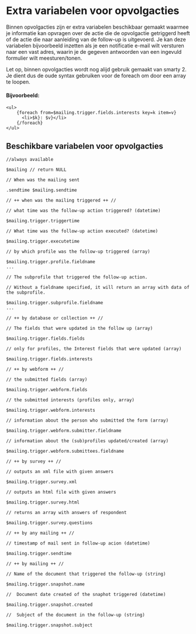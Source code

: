 # Extra variabelen voor opvolgacties
Binnen opvolgacties zijn er extra variabelen beschikbaar gemaakt waarmee
je informatie kan opvragen over de actie die de opvolgactie getriggerd
heeft of de actie die naar aanleiding van de follow-up is uitgevoerd. Je
kan deze variabelen bijvoorbeeld inzetten als je een notificatie e-mail
wilt versturen naar een vast adres, waarin je de gegeven antwoorden van
een ingevuld formulier wilt meesturen/tonen.

Let op, binnen opvolgacties wordt nog alijd gebruik gemaakt van smarty
2. Je dient dus de oude syntax gebruiken voor de foreach om door een
array te loopen.

#### Bijvoorbeeld:

```
<ul>
    {foreach from=$mailing.trigger.fields.interests key=k item=v}
      <li>$k}: $v}</li>
    {/foreach}
</ul>
```

Beschikbare variabelen voor opvolgacties
----------------------------------------

```
//always available

$mailing // return NULL

// When was the mailing sent

.sendtime $mailing.sendtime

// ++ when was the mailing triggered ++ //

// what time was the follow-up action triggered? (datetime)

$mailing.trigger.triggertime

// What time was the follow-up action executed? (datetime)

$mailing.trigger.executetime

// by which profile was the follow-up triggered (array)

$mailing.trigger.profile.fieldname
...

// The subprofile that triggered the follow-up action. 

// Without a fieldname specified, it will return an array with data of the subprofile. 

$mailing.trigger.subprofile.fieldname     
...

// ++ by database or collection ++ //

// The fields that were updated in the follow up (array)

$mailing.trigger.fields.fields

// only for profiles, the Interest fields that were updated (array)

$mailing.trigger.fields.interests

// ++ by webform ++ //

// the submitted fields (array)

$mailing.trigger.webform.fields

// the submitted interests (profiles only, array)

$mailing.trigger.webform.interests

// information about the person who submitted the form (array)

$mailing.trigger.webform.submitter.fieldname

// information about the (sub)profiles updated/created (array)

$mailing.trigger.webform.submittees.fieldname

// ++ by survey ++ //

// outputs an xml file with given answers

$mailing.trigger.survey.xml
    
// outputs an html file with given answers

$mailing.trigger.survey.html

// returns an array with answers of respondent

$mailing.trigger.survey.questions

// ++ by any mailing ++ //

// timestamp of mail sent in follow-up acion (datetime)

$mailing.trigger.sendtime

// ++ by mailing ++ //

// Name of the document that triggered the follow-up (string)

$mailing.trigger.snapshot.name

//  Document date created of the snaphot triggered (datetime)

$mailing.trigger.snapshot.created

//  Subject of the document in the follow-up (string)

$mailing.trigger.snapshot.subject
```
